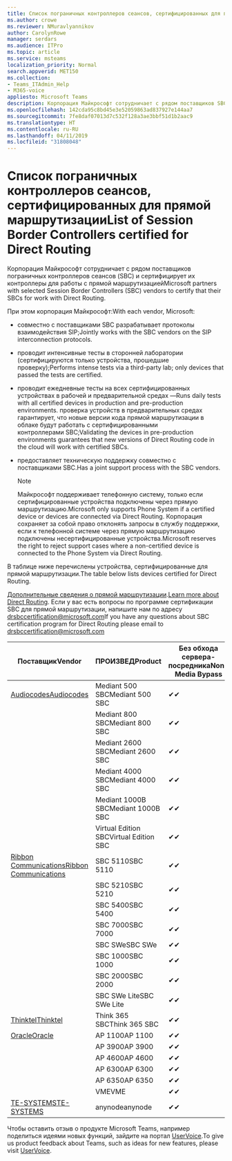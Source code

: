 ```yaml
---
title: Список пограничных контроллеров сеансов, сертифицированных для прямой маршрутизации
ms.author: crowe
ms.reviewer: NMuravlyannikov
author: CarolynRowe
manager: serdars
ms.audience: ITPro
ms.topic: article
ms.service: msteams
localization_priority: Normal
search.appverid: MET150
ms.collection:
- Teams_ITAdmin_Help
- M365-voice
appliesto: Microsoft Teams
description: Корпорация Майкрософт сотрудничает с рядом поставщиков SBC и сертифицирует их контроллеры для работы с прямой маршрутизацией.
ms.openlocfilehash: 142cda95c8bd45e3e52059863ad837927e144aa7
ms.sourcegitcommit: 7fe8daf07013d7c532f128a3ae3bbf51d1b2aac9
ms.translationtype: HT
ms.contentlocale: ru-RU
ms.lasthandoff: 04/11/2019
ms.locfileid: "31808048"
---
```

# <a name="list-of-session-border-controllers-certified-for-direct-routing"></a><span data-ttu-id="469bc-103">Список пограничных контроллеров сеансов, сертифицированных для прямой маршрутизации</span><span class="sxs-lookup"><span data-stu-id="469bc-103">List of Session Border Controllers certified for Direct Routing</span></span>

<span data-ttu-id="469bc-104">Корпорация Майкрософт сотрудничает с рядом поставщиков пограничных контроллеров сеансов (SBC) и сертифицирует их контроллеры для работы с прямой маршрутизацией</span><span class="sxs-lookup"><span data-stu-id="469bc-104">Microsoft partners with selected Session Border Controllers (SBC) vendors to certify that their SBCs for work with Direct Routing.</span></span> 

<span data-ttu-id="469bc-105">При этом корпорация Майкрософт:</span><span class="sxs-lookup"><span data-stu-id="469bc-105">With each vendor, Microsoft:</span></span> 

- <span data-ttu-id="469bc-106">совместно с поставщиками SBC разрабатывает протоколы взаимодействия SIP;</span><span class="sxs-lookup"><span data-stu-id="469bc-106">Jointly works with the SBC vendors on the SIP interconnection protocols.</span></span>
- <span data-ttu-id="469bc-107">проводит интенсивные тесты в сторонней лаборатории (сертифицируются только устройства, прошедшие проверку);</span><span class="sxs-lookup"><span data-stu-id="469bc-107">Performs intense tests via a third-party lab; only devices that passed the tests are certified.</span></span> 
- <span data-ttu-id="469bc-108">проводит ежедневные тесты на всех сертифицированных устройствах в рабочей и предварительной средах —</span><span class="sxs-lookup"><span data-stu-id="469bc-108">Runs daily tests with all certified devices in production and pre-production environments.</span></span> <span data-ttu-id="469bc-109">проверка устройств в предварительных средах гарантирует, что новые версии кода прямой маршрутизации в облаке будут работать с сертифицированными контроллерами SBC;</span><span class="sxs-lookup"><span data-stu-id="469bc-109">Validating the devices in pre-production environments guarantees that new versions of Direct Routing code in the cloud will work with certified SBCs.</span></span> 
- <span data-ttu-id="469bc-110">предоставляет техническую поддержку совместно с поставщиками SBC.</span><span class="sxs-lookup"><span data-stu-id="469bc-110">Has a joint support process with the SBC vendors.</span></span>


  > [!NOTE]
  > <span data-ttu-id="469bc-111">Майкрософт поддерживает телефонную систему, только если сертифицированные устройства подключены через прямую маршрутизацию.</span><span class="sxs-lookup"><span data-stu-id="469bc-111">Microsoft only supports Phone System if a certified device or devices are connected via Direct Routing.</span></span> <span data-ttu-id="469bc-112">Корпорация сохраняет за собой право отклонять запросы в службу поддержки, если к телефонной системе через прямую маршрутизацию подключены несертифицированные устройства.</span><span class="sxs-lookup"><span data-stu-id="469bc-112">Microsoft reserves the right to reject support cases where a non-certified device is connected to the Phone System via Direct Routing.</span></span> 

<span data-ttu-id="469bc-113">В таблице ниже перечислены устройства, сертифицированные для прямой маршрутизации.</span><span class="sxs-lookup"><span data-stu-id="469bc-113">The table below lists devices certified for Direct Routing.</span></span> 

<span data-ttu-id="469bc-114">[Дополнительные сведения о прямой маршрутизации](https://aka.ms/dr).</span><span class="sxs-lookup"><span data-stu-id="469bc-114">[Learn more about Direct Routing](https://aka.ms/dr).</span></span> <span data-ttu-id="469bc-115">Если у вас есть вопросы по программе сертификации SBC для прямой маршрутизации, напишите нам по адресу drsbccertification@microsoft.com</span><span class="sxs-lookup"><span data-stu-id="469bc-115">If you have any questions about SBC certification program for Direct Routing please email to drsbccertification@microsoft.com</span></span>


|                                                       <span data-ttu-id="469bc-116">Поставщик</span><span class="sxs-lookup"><span data-stu-id="469bc-116">Vendor</span></span>                                                        |       <span data-ttu-id="469bc-117">ПРОИЗВЕД</span><span class="sxs-lookup"><span data-stu-id="469bc-117">Product</span></span>       | <span data-ttu-id="469bc-118">Без обхода сервера-посредника</span><span class="sxs-lookup"><span data-stu-id="469bc-118">Non-Media Bypass</span></span> | <span data-ttu-id="469bc-119">Обход сервера-посредника</span><span class="sxs-lookup"><span data-stu-id="469bc-119">Media Bypass</span></span> | <span data-ttu-id="469bc-120">Версия ПО</span><span class="sxs-lookup"><span data-stu-id="469bc-120">Software Version</span></span> |
|---------------------------------------------------------------------------------------------------------------------|---------------------|------------------|--------------|------------------|
| [<span data-ttu-id="469bc-121">Audiocodes</span><span class="sxs-lookup"><span data-stu-id="469bc-121">Audiocodes</span></span>](https://www.audiocodes.com/solutions-products/products/products-for-microsoft-365/direct-routing-for-microsoft-teams) |   <span data-ttu-id="469bc-122">Mediant 500 SBC</span><span class="sxs-lookup"><span data-stu-id="469bc-122">Mediant 500 SBC</span></span>   |     <span data-ttu-id="469bc-123">&#10004;</span><span class="sxs-lookup"><span data-stu-id="469bc-123">&#10004;</span></span>     |   <span data-ttu-id="469bc-124">&#10004;</span><span class="sxs-lookup"><span data-stu-id="469bc-124">&#10004;</span></span>    |  <span data-ttu-id="469bc-125">7.20A.250.003</span><span class="sxs-lookup"><span data-stu-id="469bc-125">7.20A.250.003</span></span>   |
|                                                                                                                     |   <span data-ttu-id="469bc-126">Mediant 800 SBC</span><span class="sxs-lookup"><span data-stu-id="469bc-126">Mediant 800 SBC</span></span>   |     <span data-ttu-id="469bc-127">&#10004;</span><span class="sxs-lookup"><span data-stu-id="469bc-127">&#10004;</span></span>     |   <span data-ttu-id="469bc-128">&#10004;</span><span class="sxs-lookup"><span data-stu-id="469bc-128">&#10004;</span></span>     |  <span data-ttu-id="469bc-129">7.20A.250.003</span><span class="sxs-lookup"><span data-stu-id="469bc-129">7.20A.250.003</span></span>   |
|                                                                                                                     |  <span data-ttu-id="469bc-130">Mediant 2600 SBC</span><span class="sxs-lookup"><span data-stu-id="469bc-130">Mediant 2600 SBC</span></span>   |     <span data-ttu-id="469bc-131">&#10004;</span><span class="sxs-lookup"><span data-stu-id="469bc-131">&#10004;</span></span>     |   <span data-ttu-id="469bc-132">&#10004;</span><span class="sxs-lookup"><span data-stu-id="469bc-132">&#10004;</span></span>    |  <span data-ttu-id="469bc-133">7.20A.250.003</span><span class="sxs-lookup"><span data-stu-id="469bc-133">7.20A.250.003</span></span>   |
|                                                                                                                     |  <span data-ttu-id="469bc-134">Mediant 4000 SBC</span><span class="sxs-lookup"><span data-stu-id="469bc-134">Mediant 4000 SBC</span></span>   |     <span data-ttu-id="469bc-135">&#10004;</span><span class="sxs-lookup"><span data-stu-id="469bc-135">&#10004;</span></span>     |   <span data-ttu-id="469bc-136">&#10004;</span><span class="sxs-lookup"><span data-stu-id="469bc-136">&#10004;</span></span>     |  <span data-ttu-id="469bc-137">7.20A.250.003</span><span class="sxs-lookup"><span data-stu-id="469bc-137">7.20A.250.003</span></span>   |
|                                                                                                                     | <span data-ttu-id="469bc-138">Mediant 1000B SBC</span><span class="sxs-lookup"><span data-stu-id="469bc-138">Mediant 1000B  SBC</span></span>  |     <span data-ttu-id="469bc-139">&#10004;</span><span class="sxs-lookup"><span data-stu-id="469bc-139">&#10004;</span></span>     |   <span data-ttu-id="469bc-140">&#10004;</span><span class="sxs-lookup"><span data-stu-id="469bc-140">&#10004;</span></span>     |  <span data-ttu-id="469bc-141">7.20A.250.003</span><span class="sxs-lookup"><span data-stu-id="469bc-141">7.20A.250.003</span></span>   |
|                                                                                                                     | <span data-ttu-id="469bc-142">Virtual Edition SBC</span><span class="sxs-lookup"><span data-stu-id="469bc-142">Virtual Edition SBC</span></span> |     <span data-ttu-id="469bc-143">&#10004;</span><span class="sxs-lookup"><span data-stu-id="469bc-143">&#10004;</span></span>     |   <span data-ttu-id="469bc-144">&#10004;</span><span class="sxs-lookup"><span data-stu-id="469bc-144">&#10004;</span></span>     |  <span data-ttu-id="469bc-145">7.20A.250.003</span><span class="sxs-lookup"><span data-stu-id="469bc-145">7.20A.250.003</span></span>  |
|  [<span data-ttu-id="469bc-146">Ribbon Communications</span><span class="sxs-lookup"><span data-stu-id="469bc-146">Ribbon Communications</span></span>](https://ribboncommunications.com/solutions/enterprise-solutions/microsoft-skype-business)  |      <span data-ttu-id="469bc-147">SBC 5110</span><span class="sxs-lookup"><span data-stu-id="469bc-147">SBC 5110</span></span>       |     <span data-ttu-id="469bc-148">&#10004;</span><span class="sxs-lookup"><span data-stu-id="469bc-148">&#10004;</span></span>     |   <span data-ttu-id="469bc-149">&#10004;</span><span class="sxs-lookup"><span data-stu-id="469bc-149">&#10004;</span></span>    |       <span data-ttu-id="469bc-150">V6.2</span><span class="sxs-lookup"><span data-stu-id="469bc-150">V6.2</span></span>       |
|                                                                                                                     |      <span data-ttu-id="469bc-151">SBC 5210</span><span class="sxs-lookup"><span data-stu-id="469bc-151">SBC 5210</span></span>       |     <span data-ttu-id="469bc-152">&#10004;</span><span class="sxs-lookup"><span data-stu-id="469bc-152">&#10004;</span></span>     |  <span data-ttu-id="469bc-153">&#10004;</span><span class="sxs-lookup"><span data-stu-id="469bc-153">&#10004;</span></span>    |       <span data-ttu-id="469bc-154">V6.2</span><span class="sxs-lookup"><span data-stu-id="469bc-154">V6.2</span></span>       |
|                                                                                                                     |      <span data-ttu-id="469bc-155">SBC 5400</span><span class="sxs-lookup"><span data-stu-id="469bc-155">SBC 5400</span></span>       |     <span data-ttu-id="469bc-156">&#10004;</span><span class="sxs-lookup"><span data-stu-id="469bc-156">&#10004;</span></span>     |   <span data-ttu-id="469bc-157">&#10004;</span><span class="sxs-lookup"><span data-stu-id="469bc-157">&#10004;</span></span>   |       <span data-ttu-id="469bc-158">V6.2</span><span class="sxs-lookup"><span data-stu-id="469bc-158">V6.2</span></span>       |
|                                                                                                                     |      <span data-ttu-id="469bc-159">SBC 7000</span><span class="sxs-lookup"><span data-stu-id="469bc-159">SBC 7000</span></span>       |     <span data-ttu-id="469bc-160">&#10004;</span><span class="sxs-lookup"><span data-stu-id="469bc-160">&#10004;</span></span>     |   <span data-ttu-id="469bc-161">&#10004;</span><span class="sxs-lookup"><span data-stu-id="469bc-161">&#10004;</span></span>    |       <span data-ttu-id="469bc-162">V6.2</span><span class="sxs-lookup"><span data-stu-id="469bc-162">V6.2</span></span>       |
|                                                                                                                     |       <span data-ttu-id="469bc-163">SBC SWe</span><span class="sxs-lookup"><span data-stu-id="469bc-163">SBC SWe</span></span>       |     <span data-ttu-id="469bc-164">&#10004;</span><span class="sxs-lookup"><span data-stu-id="469bc-164">&#10004;</span></span>     |   <span data-ttu-id="469bc-165">&#10004;</span><span class="sxs-lookup"><span data-stu-id="469bc-165">&#10004;</span></span>   |       <span data-ttu-id="469bc-166">V6.2</span><span class="sxs-lookup"><span data-stu-id="469bc-166">V6.2</span></span>       |
|                                                                                                                     |      <span data-ttu-id="469bc-167">SBC 1000</span><span class="sxs-lookup"><span data-stu-id="469bc-167">SBC 1000</span></span>       |     <span data-ttu-id="469bc-168">&#10004;</span><span class="sxs-lookup"><span data-stu-id="469bc-168">&#10004;</span></span>     |   <span data-ttu-id="469bc-169">&#10004;</span><span class="sxs-lookup"><span data-stu-id="469bc-169">&#10004;</span></span>    |      <span data-ttu-id="469bc-170">V8.0.1</span><span class="sxs-lookup"><span data-stu-id="469bc-170">v8.0.1</span></span>     |
|                                                                                                                     |      <span data-ttu-id="469bc-171">SBC 2000</span><span class="sxs-lookup"><span data-stu-id="469bc-171">SBC 2000</span></span>       |     <span data-ttu-id="469bc-172">&#10004;</span><span class="sxs-lookup"><span data-stu-id="469bc-172">&#10004;</span></span>     |   <span data-ttu-id="469bc-173">&#10004;</span><span class="sxs-lookup"><span data-stu-id="469bc-173">&#10004;</span></span>   |     <span data-ttu-id="469bc-174">V8.0.1</span><span class="sxs-lookup"><span data-stu-id="469bc-174">v8.0.1</span></span>     |
|                                                                                                                     |    <span data-ttu-id="469bc-175">SBC SWe Lite</span><span class="sxs-lookup"><span data-stu-id="469bc-175">SBC SWe Lite</span></span>     |     <span data-ttu-id="469bc-176">&#10004;</span><span class="sxs-lookup"><span data-stu-id="469bc-176">&#10004;</span></span>     |  <span data-ttu-id="469bc-177">&#10004;</span><span class="sxs-lookup"><span data-stu-id="469bc-177">&#10004;</span></span>    |      <span data-ttu-id="469bc-178">V8.0.1</span><span class="sxs-lookup"><span data-stu-id="469bc-178">v8.0.1</span></span>    |
|                     [<span data-ttu-id="469bc-179">Thinktel</span><span class="sxs-lookup"><span data-stu-id="469bc-179">Thinktel</span></span>](https://www.thinktel.ca/services/think-365/think-365-overview/)                      |    <span data-ttu-id="469bc-180">Think 365 SBC</span><span class="sxs-lookup"><span data-stu-id="469bc-180">Think 365 SBC</span></span>    |     <span data-ttu-id="469bc-181">&#10004;</span><span class="sxs-lookup"><span data-stu-id="469bc-181">&#10004;</span></span>     |   <span data-ttu-id="469bc-182">Pending</span><span class="sxs-lookup"><span data-stu-id="469bc-182">Pending</span></span>    |       <span data-ttu-id="469bc-183">V1.4</span><span class="sxs-lookup"><span data-stu-id="469bc-183">V1.4</span></span>       |
|                     [<span data-ttu-id="469bc-184">Oracle</span><span class="sxs-lookup"><span data-stu-id="469bc-184">Oracle</span></span>](https://www.oracle.com/industries/communications/enterprise-session-border-controller/microsoft.html)                      |    <span data-ttu-id="469bc-185">AP 1100</span><span class="sxs-lookup"><span data-stu-id="469bc-185">AP 1100</span></span>      |    <span data-ttu-id="469bc-186">&#10004;</span><span class="sxs-lookup"><span data-stu-id="469bc-186">&#10004;</span></span>     |    <span data-ttu-id="469bc-187">&#10004;</span><span class="sxs-lookup"><span data-stu-id="469bc-187">&#10004;</span></span>    |   <span data-ttu-id="469bc-188">8.3.0.0.1</span><span class="sxs-lookup"><span data-stu-id="469bc-188">8.3.0.0.1</span></span> |
|                                                                                                                    |    <span data-ttu-id="469bc-189">AP 3900</span><span class="sxs-lookup"><span data-stu-id="469bc-189">AP 3900</span></span>           |    <span data-ttu-id="469bc-190">&#10004;</span><span class="sxs-lookup"><span data-stu-id="469bc-190">&#10004;</span></span>     |    <span data-ttu-id="469bc-191">&#10004;</span><span class="sxs-lookup"><span data-stu-id="469bc-191">&#10004;</span></span>   |   <span data-ttu-id="469bc-192">8.3.0.0.1</span><span class="sxs-lookup"><span data-stu-id="469bc-192">8.3.0.0.1</span></span>  | 
|                                                                                                                    |      <span data-ttu-id="469bc-193">AP 4600</span><span class="sxs-lookup"><span data-stu-id="469bc-193">AP 4600</span></span>         |    <span data-ttu-id="469bc-194">&#10004;</span><span class="sxs-lookup"><span data-stu-id="469bc-194">&#10004;</span></span>   |    <span data-ttu-id="469bc-195">&#10004;</span><span class="sxs-lookup"><span data-stu-id="469bc-195">&#10004;</span></span>     |     <span data-ttu-id="469bc-196">8.3.0.0.1</span><span class="sxs-lookup"><span data-stu-id="469bc-196">8.3.0.0.1</span></span>  |
|                                                                                                                    |      <span data-ttu-id="469bc-197">AP 6300</span><span class="sxs-lookup"><span data-stu-id="469bc-197">AP 6300</span></span>         |    <span data-ttu-id="469bc-198">&#10004;</span><span class="sxs-lookup"><span data-stu-id="469bc-198">&#10004;</span></span>   |    <span data-ttu-id="469bc-199">&#10004;</span><span class="sxs-lookup"><span data-stu-id="469bc-199">&#10004;</span></span>     |     <span data-ttu-id="469bc-200">8.3.0.0.1</span><span class="sxs-lookup"><span data-stu-id="469bc-200">8.3.0.0.1</span></span>  |
|                                                                                                                   |      <span data-ttu-id="469bc-201">AP 6350</span><span class="sxs-lookup"><span data-stu-id="469bc-201">AP 6350</span></span>           |    <span data-ttu-id="469bc-202">&#10004;</span><span class="sxs-lookup"><span data-stu-id="469bc-202">&#10004;</span></span>   |    <span data-ttu-id="469bc-203">&#10004;</span><span class="sxs-lookup"><span data-stu-id="469bc-203">&#10004;</span></span>    |     <span data-ttu-id="469bc-204">8.3.0.0.1</span><span class="sxs-lookup"><span data-stu-id="469bc-204">8.3.0.0.1</span></span>  |                                             
|                                                                                                                    |      <span data-ttu-id="469bc-205">VME</span><span class="sxs-lookup"><span data-stu-id="469bc-205">VME</span></span>           |    <span data-ttu-id="469bc-206">&#10004;</span><span class="sxs-lookup"><span data-stu-id="469bc-206">&#10004;</span></span>    |    <span data-ttu-id="469bc-207">&#10004;</span><span class="sxs-lookup"><span data-stu-id="469bc-207">&#10004;</span></span>    |     <span data-ttu-id="469bc-208">8.3.0.0.1</span><span class="sxs-lookup"><span data-stu-id="469bc-208">8.3.0.0.1</span></span>   |
|                     [<span data-ttu-id="469bc-209">TE-SYSTEMS</span><span class="sxs-lookup"><span data-stu-id="469bc-209">TE-SYSTEMS</span></span>](https://www.anynode.de/anynode-and-microsoft-teams/)                               |     <span data-ttu-id="469bc-210">anynode</span><span class="sxs-lookup"><span data-stu-id="469bc-210">anynode</span></span>         |     <span data-ttu-id="469bc-211">&#10004;</span><span class="sxs-lookup"><span data-stu-id="469bc-211">&#10004;</span></span>   |  <span data-ttu-id="469bc-212">&#10004;</span><span class="sxs-lookup"><span data-stu-id="469bc-212">&#10004;</span></span>   |      <span data-ttu-id="469bc-213">V3.16.2</span><span class="sxs-lookup"><span data-stu-id="469bc-213">v3.16.2</span></span>      |

<span data-ttu-id="469bc-214">Чтобы оставить отзыв о продукте Microsoft Teams, например поделиться идеями новых функций, зайдите на портал [UserVoice](https://microsoftteams.uservoice.com).</span><span class="sxs-lookup"><span data-stu-id="469bc-214">To give us product feedback about Teams, such as ideas for new features, please visit [UserVoice](https://microsoftteams.uservoice.com).</span></span>

